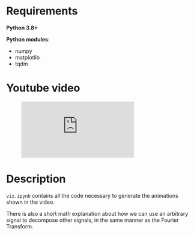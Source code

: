 # Requirements

**Python 3.8+**

**Python modules**:
- numpy
- matplotlib
- tqdm

# Youtube video

<figure class="video_container">
  <iframe src="https://youtu.be/nwAKu01ESlY" frameborder="0" allowfullscreen="true"> </iframe>
</figure>

# Description
`viz.ipynb` contains all the code necessary to generate the animations shown in the video.

There is also a short math explanation about how we can use an arbitrary signal to decompose other signals, in the same manner as the Fourier Transform.

